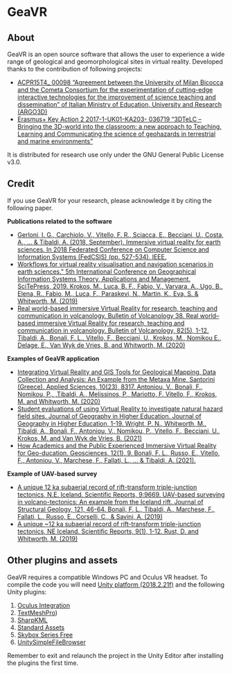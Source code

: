 # GeaVR

## **About**  
GeaVR is an open source software that allows the user to experience a wide range of geological and geomorphological sites in virtual reality. 
Developed thanks to the contribution of following projects:
- [ACPR15T4_ 00098 “Agreement between the University of Milan Bicocca and the Cometa Consortium for the experimentation of cutting-edge interactive technologies for the improvement of science teaching and dissemination” of Italian Ministry of Education, University and Research (ARGO3D)](https://argo3d.unimib.it/)
- [Erasmus+ Key Action 2 2017-1-UK01-KA203- 036719 “3DTeLC – Bringing the 3D-world into the classroom: a new approach to Teaching, Learning and Communicating the science of geohazards in terrestrial and marine environments”](https://www.3dtelc.com/)


It is distributed for research use only under the GNU General Public License v3.0. 

## **Credit**
If you use GeaVR for your research, please acknowledge it by citing the following paper.

**Publications related to the software**
- [Gerloni, I. G., Carchiolo, V., Vitello, F. R., Sciacca, E., Becciani, U., Costa, A., ... & Tibaldi, A. (2018, September). Immersive virtual reality for earth sciences. In 2018 Federated Conference on Computer Science and Information Systems (FedCSIS) (pp. 527-534). IEEE.](https://ieeexplore.ieee.org/abstract/document/8511230)
- [Workflows for virtual reality visualisation and navigation scenarios in earth sciences." 5th International Conference on Geographical Information Systems Theory, Applications and Management. SciTePress, 2019. Krokos, M., Luca, B. F., Fabio, V., Varvara, A., Ugo, B., Elena, R., Fabio, M., Luca, F., Paraskevi, N., Martin, K., Eva, S. & Whitworth, M. (2019)](https://www.doi.org/10.5220/0007765302970304)
- [Real world-based immersive Virtual Reality for research, teaching and communication in volcanology. Bulletin of Volcanology 38. 
Real world–based immersive Virtual Reality for research, teaching and communication in volcanology. Bulletin of Volcanology, 82(5), 1-12.
Tibaldi, A., Bonali, F. L., Vitello, F., Becciani, U., Krokos, M., Nomikou E., Delage, E., Van Wyk de Vries, B. and Whitworth, M. (2020)](https://doi.org/10.1007/s00445-020-01376-6)

**Examples of  GeaVR application**
- [Integrating Virtual Reality and GIS Tools for Geological Mapping, Data Collection and Analysis: An Example from the Metaxa Mine, Santorini (Greece). Applied Sciences, 10(23), 8317.
Antoniou, V., Bonali, F., Nomikou, P., ,Tibaldi, A.,  Melissinos, P., Mariotto, F. Vitello, F., Krokos, M. and Whitworth, M. (2020)](https://doi.org/10.3390/app10238317)
- [Student evaluations of using Virtual Reality to investigate natural hazard field sites. Journal of Geography in Higher Education. Journal of Geography in Higher Education, 1-19.
Wright, P. N., Whitworth, M., Tibaldi, A., Bonali, F., Antoniou, V., Nomikou, P., Vitello, F., Becciani, U., Krokos, M. and Van Wyk de Vries, B. (2021)](https://doi.org/10.1080/03098265.2022.2045573)
- [How Academics and the Public Experienced Immersive Virtual Reality for Geo-ducation. Geosciences, 12(1), 9.
Bonali, F. L., Russo, E., Vitello, F., Antoniou, V., Marchese, F., Fallati, L., ... & Tibaldi, A. (2021).](https://doi.org/10.3390/geosciences12010009)

**Example of UAV-based survey**
- [A unique 12 ka subaerial record of rift-transform triple-junction tectonics, N.E. Iceland. Scientific Reports, 9:9669.
UAV-based surveying in volcano-tectonics: An example from the Iceland rift. Journal of Structural Geology, 121, 46-64. Bonali, F. L., Tibaldi, A., Marchese, F., Fallati, L., Russo, E., Corselli, C., & Savini, A. (2019)](https://doi.org/10.1016/j.jsg.2019.02.004)
- [A unique ~12 ka subaerial record of rift-transform triple-junction tectonics, NE Iceland. Scientific Reports, 9(1), 1-12. Rust, D. and Whitworth, M. (2019)](https://doi.org/10.1038/s41598-019-45903-8)


## Other plugins and assets
GeaVR requires a compatible Windows PC and Oculus VR headset.
To compile the code you will need [Unity platform (2018.2.21f)](https://unity3d.com/get-unity/download/archive) and the following Unity plugins:

1) [Oculus Integration](https://assetstore.unity.com/packages/tools/integration/oculus-integration-82022)
2) [TextMeshPro](https://docs.unity3d.com/Packages/com.unity.textmeshpro@3.0/manual/index.html))
3) [SharpKML](https://github.com/samcragg/sharpkml)
4) [Standard Assets](https://assetstore.unity.com/packages/essentials/asset-packs/standard-assets-for-unity-2018-4-32351)
5) [Skybox Series Free](https://assetstore.unity.com/packages/2d/textures-materials/sky/skybox-series-free-103633)
6) [UnitySimpleFileBrowser](https://github.com/yasirkula/UnitySimpleFileBrowser/)

Remember to exit and relaunch the project in the Unity Editor after installing the plugins the first time.
